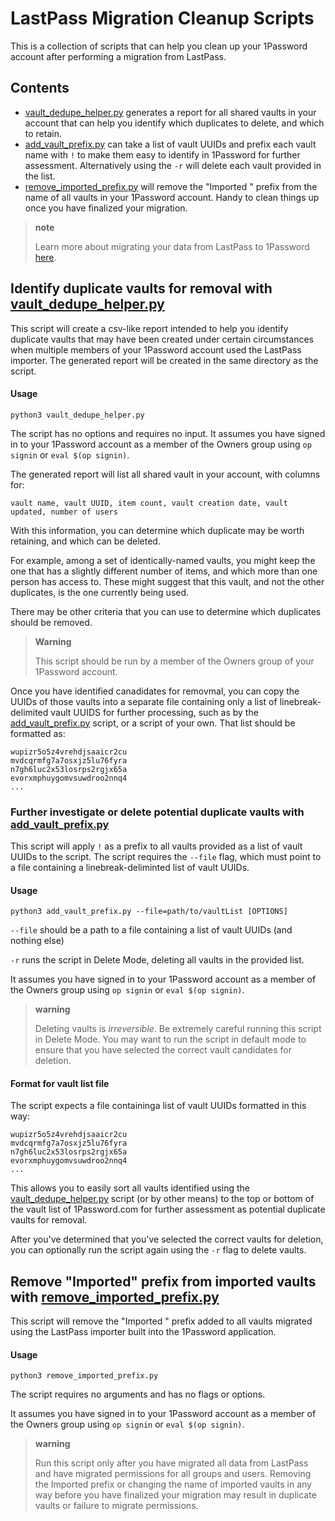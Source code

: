# LastPass Migration Cleanup Scripts

This is a collection of scripts that can help you clean up your 1Password account after performing a migration from LastPass. 

## Contents

* [vault_dedupe_helper.py](#identify-duplicate-vaults-for-removal-with-vault_dedupe_helperpy) generates a report for all shared vaults in your account that can help you identify which duplicates to delete, and which to retain. 
* [add_vault_prefix.py](#further-investigate-or-delete-potential-duplicate-vaults-with-add_vault_prefixpy) can take a list of vault UUIDs and prefix each vault name with `!` to make them easy to identify in 1Password for further assessment. Alternatively using the `-r` will delete each vault provided in the list. 
* [remove_imported_prefix.py](#remove-imported-prefix-from-imported-vaults-with-remove_imported_prefixpy) will remove the "Imported " prefix from the name of all vaults in your 1Password account. Handy to clean things up once you have finalized your migration. 

> **note**
> 
> Learn more about migrating your data from LastPass to 1Password [here](https://support.1password.com/import-lastpass/).  

## Identify duplicate vaults for removal with [vault_dedupe_helper.py](./vault_dedupe_helper.py)

This script will create a csv-like report intended to help you identify duplicate vaults that may have been created under certain circumstances when multiple members of your 1Password account used the LastPass importer. The generated report will be created in the same directory as the script. 

#### Usage
`python3 vault_dedupe_helper.py`

The script has no options and requires no input. It assumes you have signed in to your 1Password account as a member of the Owners group using `op signin` or `eval $(op signin)`. 

The generated report will list all shared vault in your account, with columns for:
```
vault name, vault UUID, item count, vault creation date, vault updated, number of users
```

With this information, you can determine which duplicate may be worth retaining, and which can be deleted. 

For example, among a set of identically-named vaults, you might keep the one that has a slightly different number of items, and which more than one person has access to. These might suggest that this vault, and not the other duplicates, is the one currently being used. 

There may be other criteria that you can use to determine which duplicates should be removed. 

> **Warning**
>
> This script should be run by a member of the Owners group of your 1Password account. 

Once you have identified canadidates for removmal, you can copy the UUIDs of those vaults into a separate file containing only a list of linebreak-delimited vault UUIDS for further processing, such as by the [add_vault_prefix.py](#add_vault_prefixpy) script, or a script of your own. That list should be formatted as:

```
wupizr5o5z4vrehdjsaaicr2cu
mvdcqrmfg7a7osxjz5lu76fyra
n7gh6luc2x53losrps2rgjx65a
evorxmphuygomvsuwdroo2nnq4
...
```

### Further investigate or delete potential duplicate vaults with [add_vault_prefix.py](./add_vault_prefix.py)
This script will apply `!` as a prefix to all vaults provided as a list of vault UUIDs to the script. The script requires the `--file` flag, which must point to a file containing a linebreak-deliminted list of vault UUIDs.

#### Usage

`python3 add_vault_prefix.py --file=path/to/vaultList [OPTIONS]`

`--file` should be a path to a file containing a list of vault UUIDs (and nothing else)

`-r` runs the script in Delete Mode, deleting all vaults in the provided list. 

It assumes you have signed in to your 1Password account as a member of the Owners group using `op signin` or `eval $(op signin)`. 

> **warning**
> 
> Deleting vaults is _irreversible_. Be extremely careful running this script in Delete Mode. You may want to run the script in default mode to ensure that you have selected the correct vault candidates for deletion.  

#### Format for vault list file
The script expects a file containinga list of vault UUIDs formatted in this way:
```
wupizr5o5z4vrehdjsaaicr2cu
mvdcqrmfg7a7osxjz5lu76fyra
n7gh6luc2x53losrps2rgjx65a
evorxmphuygomvsuwdroo2nnq4
...
```

This allows you to easily sort all vaults identified using the [vault_dedupe_helper.py](#vault_dedupe_helperpy) script (or by other means) to the top or bottom of the vault list of 1Password.com for further assessment as potential duplicate vaults for removal. 

After you've determined that you've selected the correct vaults for deletion, you can optionally run the script again using the `-r` flag to delete vaults. 

## Remove "Imported" prefix from imported vaults with [remove_imported_prefix.py](./remove_imported_prefix.py)

This script will remove the "Imported " prefix added to all vaults migrated using the LastPass importer built into the 1Password application. 

#### Usage
`python3 remove_imported_prefix.py`

The script requires no arguments and has no flags or options. 

It assumes you have signed in to your 1Password account as a member of the Owners group using `op signin` or `eval $(op signin)`. 

> **warning**
> 
> Run this script only after you have migrated all data from LastPass and have migrated permissions for all groups and users. Removing the Imported prefix or changing the name of imported vaults in any way before you have finalized your migration may result in duplicate vaults or failure to migrate permissions. 